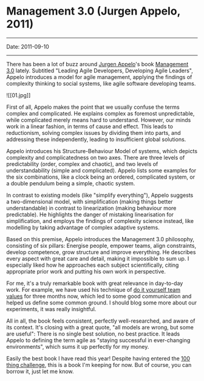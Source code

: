 # Management 3.0 (Jurgen Appelo, 2011)

----

Date: 2011-09-10

----

There has been a lot of buzz around [Jurgen Appelo](http://twitter.com/#!/jurgenappelo)'s book [Management 3.0](http://www.management30.com/) lately. Subtitled "Leading Agile Developers, Developing Agile Leaders", Appelo introduces a model for agile management, applying the findings of complexity thinking to social systems, like agile software developing teams.

![[01.jpg]]

First of all, Appelo makes the point that we usually confuse the terms complex and complicated. He explains complex as foremost unpredictable, while complicated merely means hard to understand. However, our minds work in a linear fashion, in terms of cause and effect. This leads to reductionism, solving complex issues by dividing them into parts, and addressing these independently, leading to insufficient global solutions.

Appelo introduces his Structure-Behaviour Model of systems, which depicts complexity and complicatedness on two axes. There are three levels of predictability (order, complex and chaotic), and two levels of understandability (simple and complicated). Appelo lists some examples for the six combinations, like a clock being an ordered, complicated system, or a double pendulum being a simple, chaotic system.

In contrast to existing models (like "simplify everything"), Appelo suggests a two-dimensional model, with simplification (making things better understandable) in contrast to linearization (making behaviour more predictable). He highlights the danger of mistaking linearisation for simplification, and employs the findings of complexity science instead, like modelling by taking advantage of complex adaptive systems.

Based on this premise, Appelo introduces the Management 3.0 philosophy, consisting of six pillars: Energise people, empower teams, align constraints, develop competence, grow structure and improve everything. He describes every aspect with great care and detail, making it impossible to sum up. I especially liked how he approaches each subject scientifically, citing appropriate prior work and putting his own work in perspective.

For me, it's a truly remarkable book with great relevance in day-to-day work. For example, we have used his technique of [do it yourself team values](http://www.noop.nl/2009/10/the-do-it-yourself-team-values-kit.html) for three months now, which led to some good communication and helped us define some common ground. I should blog some more about our experiments, it was really insightful.

All in all, the book feels consistent, perfectly well-researched, and aware of its context. It's closing with a great quote, "all models are wrong, but some are useful": There is no single best solution, no best practice. It leads Appelo to defining the term agile as "staying successful in ever-changing environments", which sums it up perfectly for my money. 

Easily the best book I have read this year! Despite having entered the [100 thing challenge](the-100-thing-challenge), this is a book I'm keeping for now. But of course, you can borrow it, just let me know.

